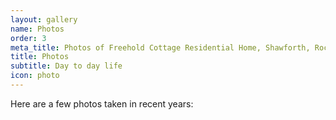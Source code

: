 ```yaml
---
layout: gallery
name: Photos
order: 3
meta_title: Photos of Freehold Cottage Residential Home, Shawforth, Rochdale
title: Photos
subtitle: Day to day life
icon: photo
---
```


Here are a few photos taken in recent years:

